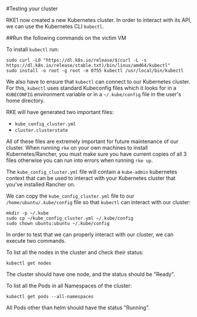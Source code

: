 #Testing your cluster

RKE1 now created a new Kubernetes cluster. In order to interact with its API, we can use the Kubernetes CLI `kubectl`.

##Run the following commands on the victim VM

To install `kubectl` run:

```
sudo curl -LO "https://dl.k8s.io/release/$(curl -L -s https://dl.k8s.io/release/stable.txt)/bin/linux/amd64/kubectl"
sudo install -o root -g root -m 0755 kubectl /usr/local/bin/kubectl
```

We also have to ensure that `kubectl` can connect to our Kubernetes cluster. For this, `kubectl` uses standard Kubeconfig files which it looks for in a `KUBECONFIG` environment variable or in a `~/.kube/config` file in the user's home directory.

RKE will have generated two important files:

* `kube_config_cluster.yml`
* `cluster.clusterstate`

All of these files are extremely important for future maintenance of our cluster. When running `rke` on your own machines to install Kubernetes/Rancher, you must make sure you have current copies of all 3 files otherwise you can run into errors when running `rke up`.

The `kube_config_cluster.yml` file will contain a `kube-admin` kubernetes context that can be used to interact with your Kubernetes cluster that you've installed Rancher on.

We can copy the `kube_config_cluster.yml` file to our `/home/ubuntu/.kube/config` file so that `kubectl` can interact with our cluster:

```
mkdir -p ~/.kube
sudo cp ~/kube_config_cluster.yml ~/.kube/config
sudo chown ubuntu:ubuntu ~/.kube/config
```

In order to test that we can properly interact with our cluster, we can execute two commands.

To list all the nodes in the cluster and check their status:

```
kubectl get nodes
```

The cluster should have one node, and the status should be "Ready".

To list all the Pods in all Namespaces of the cluster:

```
kubectl get pods --all-namespaces
```

All Pods other than helm should have the status "Running".

